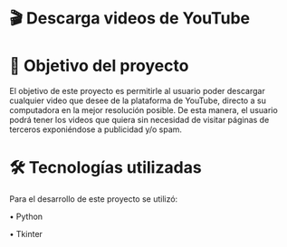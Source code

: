 # :clapper:		Descarga videos de YouTube	



# 📝 Objetivo del proyecto
El objetivo de este proyecto es permitirle al usuario poder descargar cualquier video que desee de la plataforma de YouTube, directo a su computadora en la mejor resolución posible. De esta manera, el usuario podrá tener los videos que quiera sin necesidad de visitar páginas de terceros exponiéndose a publicidad y/o spam.

# :hammer_and_wrench: Tecnologías utilizadas
Para el desarrollo de este proyecto se utilizó:

• Python 

• Tkinter

